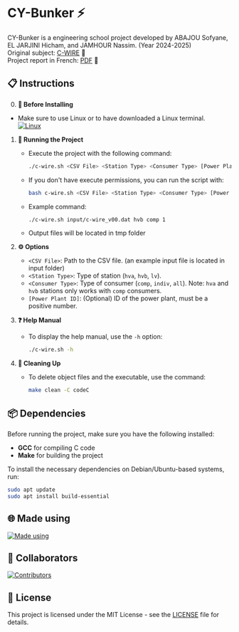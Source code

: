 # CY-Bunker ⚡

CY-Bunker is a engineering school project developed by ABAJOU Sofyane, EL JARJINI Hicham, and JAMHOUR Nassim. (Year 2024-2025) <br>
Original subject: [C-WIRE](documents/subject.pdf) 📄<br>
Project report in French: [PDF](documents/report.pdf) 📑<br>

## 📋 Instructions
0. **🔧 Before Installing**
  - Make sure to use Linux or to have downloaded a Linux terminal. <br>
    <a href="https://www.youtube.com/watch?v=Hwbii-fnKIk">
     <img src="https://go-skill-icons.vercel.app/api/icons?i=linux,wsl,debian,ubuntu" alt="Linux"/>
    </a>



1. **🚀 Running the Project**
   - Execute the project with the following command:
     ```sh
     ./c-wire.sh <CSV File> <Station Type> <Consumer Type> [Power Plant ID]
     ```
   - If you don't have execute permissions, you can run the script with:
     ```sh
     bash c-wire.sh <CSV File> <Station Type> <Consumer Type> [Power Plant ID]
     ```
   - Example command:
     ```sh
     ./c-wire.sh input/c-wire_v00.dat hvb comp 1
     ```
   - Output files will be located in tmp folder

2. **⚙️ Options**
   - `<CSV File>`: Path to the CSV file. (an example input file is located in input folder)
   - `<Station Type>`: Type of station (`hva`, `hvb`, `lv`).
   - `<Consumer Type>`: Type of consumer (`comp`, `indiv`, `all`). Note: `hva` and `hvb` stations only works with `comp` consumers.
   - `[Power Plant ID]`: (Optional) ID of the power plant, must be a positive number.

3. **❓ Help Manual**
   - To display the help manual, use the `-h` option:
     ```sh
     ./c-wire.sh -h
     ```

4. **🧹 Cleaning Up**
   - To delete object files and the executable, use the command:
     ```sh
     make clean -C codeC
     ```

## 📦 Dependencies
Before running the project, make sure you have the following installed:
- **GCC** for compiling C code
- **Make** for building the project

To install the necessary dependencies on Debian/Ubuntu-based systems, run:
```bash
sudo apt update
sudo apt install build-essential
```

## 🌐 Made using

<a href="https://github.com/nassimjmh/CY-Bunker">
    <img src="https://skillicons.dev/icons?i=c,bash,vscode,git,github&theme=dark" alt="Made using"/>
</a>


## 👥 Collaborators

<a href="https://github.com/nassimjmh/CY-Bunker/graphs/contributors">
  <img src="https://contrib.rocks/image?repo=nassimjmh/CY-Bunker" alt="Contributors" />
</a>

## 📜 License
This project is licensed under the MIT License - see the [LICENSE](LICENSE) file for details.
